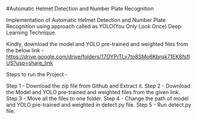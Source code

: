 #Automatic Helmet Detection and Number Plate Recognition

Implementation of Automatic Helmet Detection and Number Plate Recognition using approach called as YOLO(You Only Look Once) Deep Learning Technique.

Kindly, download the model and YOLO pre-trained and weighted files from the below link -
https://drive.google.com/drive/folders/17OYPrTLv7to8SMo6Kbrpk71EK8fsflUS?usp=share_link

Steps to run the Project -

Step 1 - Download the zip file from Github and Extract it.
Step 2 - Download the Model and YOLO pre-trained and weighted files from the given link.
Step 3 - Move all the files to one folder.
Step 4 - Change the path of model and YOLO pre-trained and weighted in detect.py file.
Step 5 - Run detect.py file.

